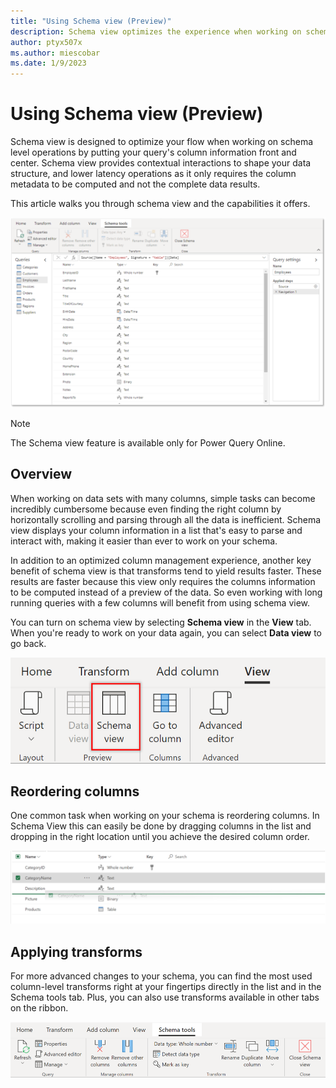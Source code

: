 ```yaml
---
title: "Using Schema view (Preview)"
description: Schema view optimizes the experience when working on schema-related data operations
author: ptyx507x
ms.author: miescobar
ms.date: 1/9/2023
---
```


# Using Schema view (Preview)

Schema view is designed to optimize your flow when working on schema level operations by putting your query's column information front and center. Schema view provides contextual interactions to shape your data structure, and lower latency operations as it only requires the column metadata to be computed and not the complete data results.

This article walks you through schema view and the capabilities it offers.

![Schema view displays a list with your query's columns information including name, type, and a key decorator.](media/schema-view/schema-view-overview.png)

> [!NOTE]
> The Schema view feature is available only for Power Query Online.

## Overview

When working on data sets with many columns, simple tasks can become incredibly cumbersome because even finding the right column by horizontally scrolling and parsing through all the data is inefficient. Schema view displays your column information in a list that's easy to parse and interact with, making it easier than ever to work on your schema.

In addition to an optimized column management experience, another key benefit of schema view is that transforms tend to yield results faster. These results are faster because this view only requires the columns information to be computed instead of a preview of the data. So even working with long running queries with a few columns will benefit from using schema view.

You can turn on schema view by selecting **Schema view** in the **View** tab. When you're ready to work on your data again, you can select **Data view** to go back.

![Schema view entry point in the View tab.](media/schema-view/schema-view-entry-point.png)

## Reordering columns

One common task when working on your schema is reordering columns. In Schema View this can easily be done by dragging columns in the list and dropping in the right location until you achieve the desired column order.

![Columns in Schema view can be reordered by dragging them and dropping them in the desired position.](media/schema-view/schema-view-drag.png)

## Applying transforms

For more advanced changes to your schema, you can find the most used column-level transforms right at your fingertips directly in the list and in the Schema tools tab. Plus, you can also use transforms available in other tabs on the ribbon.

![Schema Tools is a contextual tab in the ribbon that's available when in Schema view with the most used column-level transforms.](media/schema-view/schema-tools.png)
